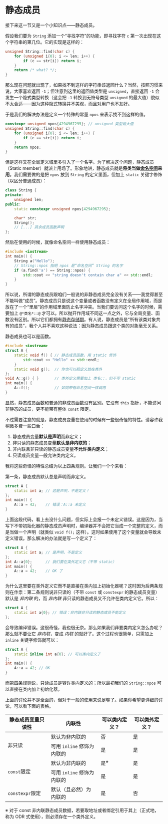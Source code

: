 # 静态成员

接下来这一节又是一个小知识点——静态成员。

假设我们要为 `String` 添加一个“寻找字符”的功能，即寻找字符 `c` 第一次出现在这个字符串的第几位。它的实现是这样的：
```cpp
unsigned String::find(char c) {
    for (unsigned i{0}; i <= len; i++) {
        if (c == str[i]) return i;
    }
    return /* what? */;
}
```
那么现在问题就出现了，如果找不到这样的字符串该返回什么？当然，按照习惯来说，大家喜欢返回 `-1`；但注意到这里的返回值类型是 `unsigned`，直接返回 `-1` 会发生一个隐式类型转换（这会把 `-1` 转换到无符号类型 `unsigned` 的最大值）貌似不太合适——因为这种隐式转换并不美观，而且对用户也不友好。

于是我们的解决办法是定义一个特殊的常量 `npos` 来表示找不到这样的值。

```cpp
constexpr unsigned npos{4294967295}; // unsigned 类型最大值
unsigned String::find(char c) {
    for (unsigned i{0}; i <= len; i++) {
        if (c == str[i]) return i;
    }
    return npos;
}
```

但是这样又在全局定义域里多引入了一个名字。为了解决这个问题，静态成员（Static member）就派上用场了。形象地讲，静态成员就是**将类当做[命名空间](ch03/review_cpp.md#命名空间)来用**。我们需要做的是把 `npos` 放到 `String` 的定义里面，但加上 `static` 关键字修饰（以区分普通成员）：
```cpp
class String {
private:
    unsigned len;
public:
    static constexpr unsigned npos{4294967295};

    char* str;
    String();
    // [...] 其余成员函数声明
};
```
然后在使用的时候，就像命名空间一样使用静态成员：
```cpp
#include <iostream>
int main() {
    String a("Hello");
    // String::npos 指明 npos 是“命名空间” String 的名字
    if (a.find('a') == String::npos) {
        std::cout << "string doesn't contain char a" << std::endl;
    }
}
```
所以说，所谓的静态成员跟咱们一般说的非静态成员完全没有关系——我觉得甚至不能叫做“成员”。静态成员只是说这个变量或者函数没有定义在全局作用域，而是放在了一个“里层”的作用域里面防止名字冲突。当我们要访问这个名字的时候，需要加上 `@*类名*::@` 才可以。所以抛开作用域不同这一点之外，它与全局变量、函数没有区别。所以它们都拥有[静态存储期](ch04/list/storage_duration.md#静态存储期)。有人说，静态成员是“所有该类对象共有的成员”，我个人并不喜欢这种说法：因为静态成员跟这个类的对象毫无关系。

静态成员也可以是函数。
```CPP
#include <iostream>
struct A {
    static void f() { // 静态成员函数，用 static 修饰
        std::cout << "Hello" << std::endl;
    }
    static void g();  // 你也可以把定义放在类外
};
void A::g() { }       // 类外定义需要加上 类名::，但不写 static
int main() {
    A::f();           // 如同带有命名空间一样调用
}
```

显然，静态成员函数和普通的非成员函数没有区别。它没有 `this` 指针，不能访问非静态的成员，更不能带有整体 `const` 限定。

不过需要注意的就是，静态成员变量在使用的时候有一些很奇怪的特性。请容许我稍微多费一些口舌：
1. 静态成员变量**默认是声明**而非定义；
2. 非只读的静态成员变量**默认是非内联的**；
3. 非内联且非只读的静态成员变量**不允许类内定义**；
4. 只读成员变量一般允许类内定义。

我将这些奇怪的特性总结为以上四条规则。让我们一个个来看：

第一条，静态成员默认总是声明而非定义。
```CPP
struct A {
    static int a; // 这是声明，不是定义！
};
int main() { 
    A::a = 42;    // 错误：A::a 未定义
}
```
上面这段代码，看上去没什么问题，但实际上会报一个未定义错误。这是因为，当写下不带初始化器的静态成员声明时，编译器并不会把它当成一个完整的定义，而是当做一个声明（就类似 `void f();` 这样）。这时如果使用了这个变量就会导致未定义错误。那么解决的办法就是写一个定义了：
```CPP
struct A {
    static int a; // 是声明，不是定义
};
int A::a{0};      // 我们要在类外定义它（不带 static）
int main() { 
    A::a = 42;    // OK 了
}
```

为什么这里要在类外定义它而不是直接在类内加上初始化器呢？这时因为后两条规则在作祟：第二条规则说非只读的（不带 `const` 或 `constexpr` 的静态成员变量）默认是 *非内联* 的，而 *非内联* 非只读的静态成员又不允许在类内定义它。所以：
```cpp
struct A {
    static int a{0}; // 错误：非内联非只读的静态成员不能定义
};
```
会导致编译错误。这很奇怪，我也很无奈。那么如果我们非要类内定义怎么办呢？那么就不要让它 *非内联*，变成 *内联* 的就好了。这个过程也很简单，只需加上 `inline` 关键字修饰就可以：
```CPP
struct A {
    static inline int a{0}; // 可以类内定义了
};
int main() { 
    A::a = 42; // OK
}
```

而第四条规则说，只读成员是容许类内定义的；所以最初我们的 `String::npos` 可以直接在类内加上初始化器。

上面的讨论并不是全面的，但对于一般的使用来说足够了。如果你希望更详细的讨论，可以看下面的表格。

<div class="table-wrapper">
<table>
<thead>
    <tr>
        <th>静态成员变量只读性</th>
        <th>内联性</th>
        <th>可以类内定义？</th>
        <th>可以类外定义？</th>
    </tr>
</thead>
<tbody>
    <tr>
        <td rowspan="2">非只读</td>
        <td>默认为非内联的</td>
        <td>否</td><td>是</td>
    </tr>
    <tr>
        <td>可用 <code>inline</code> 修饰为内联的</td>
        <td>是</td><td>是</td>
    </tr>
    <tr>
        <td rowspan="2"><code>const</code>限定</td>
        <td>默认为非内联的</td>
        <td>是<sup>※</sup></td><td>是</td>
    </tr>
    <tr>
        <td>可用 <code>inline</code> 修饰为内联的</td>
        <td>是</td><td>是</td>
    </tr>
    <tr>
        <td><code>constexpr</code>限定</td>
        <td>默认（且必然）为内联的</td>
        <td>是</td><td>否</td>
    </tr>
</tbody>
</table>
</div>
<p class="small">※ 对于 const 非内联静态成员数据，若要取地址或者绑定引用于其上（正式地，称为 ODR 式使用），则必须存在一个类外定义。</p>